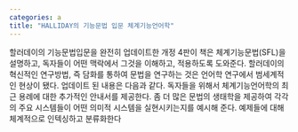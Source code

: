 ```yaml
---
categories: a
title: "HALLIDAY의 기능문법 입문 체계기능언어학"
---
```

할러데이의 기능문법입문을 완전히 업데이트한 개정 4판이 책은 체계기능문법(SFL)을 설명하고, 독자들이 어떤 맥락에서 그것을 이해하고, 적용하도록 도와준다. 할러데이의 혁신적인 연구방법, 즉 담화를 통하여 문법을 연구하는 것은 언어학 연구에서 범세계적인 현상이 됐다. 업데이트 된 내용은 다음과 같다. 독자들을 위해서 체계기능언어학의 최근 용례에 대한 추가적인 안내서를 제공한다. 좀 더 많은 문법의 생태학을 제공하여 각각의 주요 시스템들이 어떤 의미적 시스템을 실현시키는지를 예시해 준다. 예제들에 대해 체계적으로 인텍싱하고 분류화한다